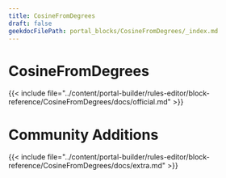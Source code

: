 ```yaml
---
title: CosineFromDegrees
draft: false
geekdocFilePath: portal_blocks/CosineFromDegrees/_index.md
---
```

# CosineFromDegrees
{{< include file="../content/portal-builder/rules-editor/block-reference/CosineFromDegrees/docs/official.md" >}}

# Community Additions

{{< include file="../content/portal-builder/rules-editor/block-reference/CosineFromDegrees/docs/extra.md" >}}